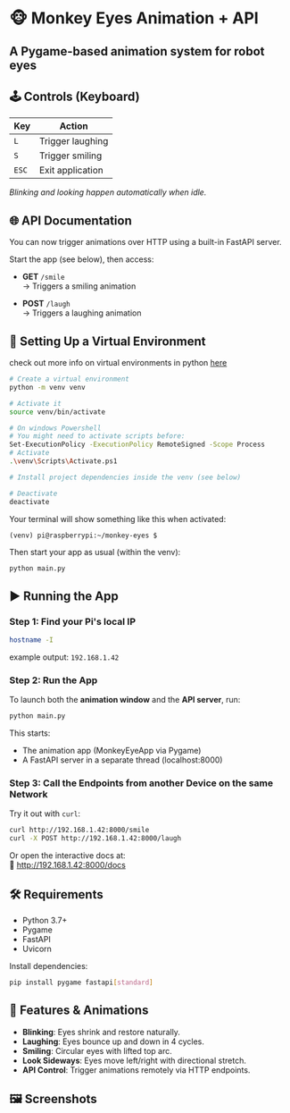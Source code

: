 # 🐵 Monkey Eyes Animation + API

## A Pygame-based animation system for robot eyes

## 🕹️ Controls (Keyboard)

| Key   | Action           |
| ----- | ---------------- |
| `L`   | Trigger laughing |
| `S`   | Trigger smiling  |
| `ESC` | Exit application |

_Blinking and looking happen automatically when idle._

## 🌐 API Documentation

You can now trigger animations over HTTP using a built-in FastAPI server.

Start the app (see below), then access:

- **GET** `/smile`  
  → Triggers a smiling animation

- **POST** `/laugh`  
  → Triggers a laughing animation

## 🔮 Setting Up a Virtual Environment

check out more info on virtual environments in python [here](https://fastapi.tiangolo.com/virtual-environments/#create-a-virtual-environment)

```bash
# Create a virtual environment
python -m venv venv

# Activate it
source venv/bin/activate

# On windows Powershell
# You might need to activate scripts before:
Set-ExecutionPolicy -ExecutionPolicy RemoteSigned -Scope Process
# Activate
.\venv\Scripts\Activate.ps1

# Install project dependencies inside the venv (see below)

# Deactivate
deactivate
```

Your terminal will show something like this when activated:

```
(venv) pi@raspberrypi:~/monkey-eyes $
```

Then start your app as usual (within the venv):

```bash
python main.py
```

## ▶️ Running the App

### Step 1: Find your Pi's local IP

```bash
hostname -I
```

example output: `192.168.1.42`

### Step 2: Run the App

To launch both the **animation window** and the **API server**, run:

```bash
python main.py
```

This starts:

- The animation app (MonkeyEyeApp via Pygame)
- A FastAPI server in a separate thread (localhost:8000)

### Step 3: Call the Endpoints from another Device on the same Network

Try it out with `curl`:

```bash
curl http://192.168.1.42:8000/smile
curl -X POST http://192.168.1.42:8000/laugh
```

Or open the interactive docs at:  
📘 http://192.168.1.42:8000/docs

## 🛠️ Requirements

- Python 3.7+
- Pygame
- FastAPI
- Uvicorn

Install dependencies:

```bash
pip install pygame fastapi[standard]
```

## 🧪 Features & Animations

- **Blinking**: Eyes shrink and restore naturally.
- **Laughing**: Eyes bounce up and down in 4 cycles.
- **Smiling**: Circular eyes with lifted top arc.
- **Look Sideways**: Eyes move left/right with directional stretch.
- **API Control**: Trigger animations remotely via HTTP endpoints.

## 🖼️ Screenshots
